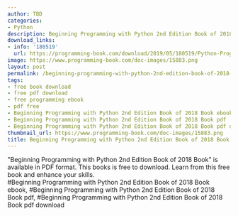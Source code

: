 ```yaml
---
author: TBD
categories:
- Python
description: Beginning Programming with Python 2nd Edition Book of 2018 Book
download_links:
- info: '180519'
  url: https://programming-book.com/download/2019/05/180519/Python-Programming123uo00es0104.pdf
image: https://www.programming-book.com/doc-images/15883.png
layout: post
permalink: /beginning-programming-with-python-2nd-edition-book-of-2018-book.html
tags:
- free book download
- free pdf download
- free programming ebook
- pdf free
- Beginning Programming with Python 2nd Edition Book of 2018 Book ebook
- Beginning Programming with Python 2nd Edition Book of 2018 Book pdf
- Beginning Programming with Python 2nd Edition Book of 2018 Book pdf download
thumbnail_url: https://www.programming-book.com/doc-images/15883.png
title: Beginning Programming with Python 2nd Edition Book of 2018 Book
---
```


 
<div class="item-desc text-justify">
  "Beginning Programming with Python 2nd Edition Book of 2018 Book" is available in PDF format. This books is free to download. Learn from this free book and enhance your skills.
  <br>
  #Beginning Programming with Python 2nd Edition Book of 2018 Book ebook, #Beginning Programming with Python 2nd Edition Book of 2018 Book pdf, #Beginning Programming with Python 2nd Edition Book of 2018 Book pdf download
</div>